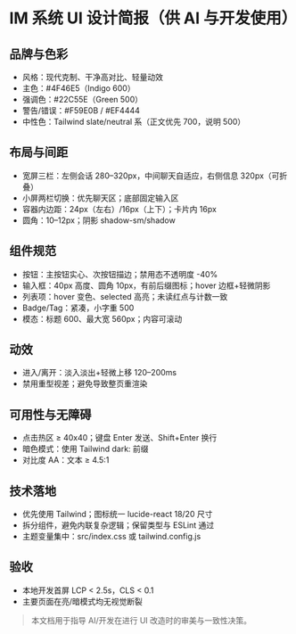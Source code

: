 # IM 系统 UI 设计简报（供 AI 与开发使用）

## 品牌与色彩
- 风格：现代克制、干净高对比、轻量动效
- 主色：#4F46E5（Indigo 600）
- 强调色：#22C55E（Green 500）
- 警告/错误：#F59E0B / #EF4444
- 中性色：Tailwind slate/neutral 系（正文优先 700，说明 500）

## 布局与间距
- 宽屏三栏：左侧会话 280–320px，中间聊天自适应，右侧信息 320px（可折叠）
- 小屏两栏切换：优先聊天区；底部固定输入区
- 容器内边距：24px（左右）/16px（上下）；卡片内 16px
- 圆角：10–12px；阴影 shadow-sm/shadow

## 组件规范
- 按钮：主按钮实心、次按钮描边；禁用态不透明度 -40%
- 输入框：40px 高度、圆角 10px，有前后缀图标；hover 边框+轻微阴影
- 列表项：hover 变色、selected 高亮；未读红点与计数一致
- Badge/Tag：紧凑，小字重 500
- 模态：标题 600、最大宽 560px；内容可滚动

## 动效
- 进入/离开：淡入淡出+轻微上移 120–200ms
- 禁用重型视差；避免导致整页重渲染

## 可用性与无障碍
- 点击热区 ≥ 40x40；键盘 Enter 发送、Shift+Enter 换行
- 暗色模式：使用 Tailwind dark: 前缀
- 对比度 AA：文本 ≥ 4.5:1

## 技术落地
- 优先使用 Tailwind；图标统一 lucide-react 18/20 尺寸
- 拆分组件，避免内联复杂逻辑；保留类型与 ESLint 通过
- 主题变量集中：src/index.css 或 tailwind.config.js

## 验收
- 本地开发首屏 LCP < 2.5s，CLS < 0.1
- 主要页面在亮/暗模式均无视觉断裂

> 本文档用于指导 AI/开发在进行 UI 改造时的审美与一致性决策。
